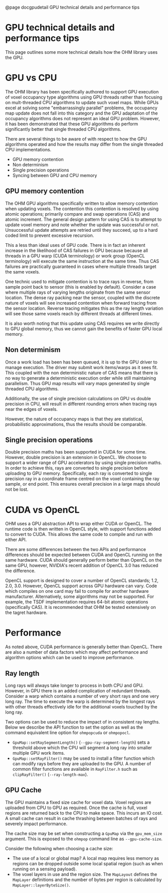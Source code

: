 <!--
Copyright (c) 2022
Commonwealth Scientific and Industrial Research Organisation (CSIRO)
ABN 41 687 119 230

Author: Kazys Stepanas
-->

@page docgpudetail GPU technical details and performance tips

# GPU technical details and performance tips

This page outlines some more technical details how the OHM library uses the GPU.

# GPU vs CPU

The OHM library has been specifically authored to support GPU execution of voxel occupancy type algorithms using GPU
threads rather than focusing on mult-threaded CPU algorithms to update such voxel maps. While GPUs excel at solving some
"embarrassingly parallel" problems, the occupancy map update does not fall into this category and the GPU adaptation of
the occupancy algorithms does not represent an ideal GPU problem. However, it has been demonstrated that these GPU
algorithms do perform significantly better that single threaded CPU algorithms.

There are several things to be aware of with respect to how the GPU algorithms operated and how the results may differ
from the single threaded CPU implementations.

- GPU memory contention
- Non determinism
- Single precision operations
- Syncing between GPU and CPU memory


## GPU memory contention

The OHM GPU algorithms specifically written to allow memory contention when updating voxels. The contention this
contention is resolved by using atomic operations; primarily compare and swap operations (CAS) and atomic increment. The
general design pattern for using CAS is to attempt to update voxel memory and note whether the update was successful or
not. Unsuccessful update attempts are retried until they succeed, up to a hard coded limit to prevent excessive
recursion.

This a less than ideal uses of GPU code. There is in fact an inherent increase in the likelihood of CAS failures in GPU
because because all threads in a GPU warp (CUDA terminology) or work group (OpenCL terminology) will execute the same
instruction at the same time. Thus CAS failures are practically guaranteed in cases where multiple threads target the
same voxels.

One technic used to mitigate contention is to trace rays in reverse, from sample point back to sensor (this is enabled
by default). Consider a case where multiple rays of varying lengths originate from the same sensor location. The dense
ray packing near the sensor, coupled with the discrete nature of voxels will see increased contention when forward
tracing from the sensor location. Reverse tracing mitigates this as the ray length variation will see those same voxels
reach by different threads at different times.

It is also worth noting that this update using CAS requires we write directly to GPU global memory, thus we cannot gain
the benefits of faster GPU local memory.

## Non determinism

Once a work load has been has been queued, it is up to the GPU driver to manage execution. The driver may submit work
items/warps as it sees fit. This coupled with the non deterministic nature of CAS means that there is no way to generate
a deterministic execution order while still maintaining parallelism. Thus GPU map results will vary maps generated by
single threaded CPU algorithms.

Additionally, the use of single precision calculations on GPU vs double precision in CPU, will result in different
rounding errors when tracing rays near the edges of voxels.

However, the nature of occupancy maps is that they are statistical, probabilistic approximations, thus the results
should be comparable.

## Single precision operations

Double precision maths has been supported in CUDA for some time. However, double precision is an extension in OpenCL. We
choose to support a wider range of GPU accelerators by using single precision maths. In order to achieve this, rays are
converted to single precision before uploading to GPU memory. Specifically, each ray is converted to single precision
ray in a coordinate frame centred on the voxel containing the ray sample, or end point. This ensures overall precision
in a large maps should not be lost.

# CUDA vs OpenCL

OHM uses a GPU abstraction API to wrap either CUDA or OpenCL. The runtime code is then written in OpenCL style, with
support functions added to convert to CUDA. This allows the same code to compile and run with either API.

There are some differences between the two APIs and performance differences should be expected between CUDA and OpenCL
running on the same hardware. CUDA should generally perform better than OpenCL on the same GPU, however, NVIDIA's recent
addition of OpenCL 3.0 has reduced the difference.

OpenCL support is designed to cover a number of OpenCL standards; 1.2, 2.0, 3.0. However, OpenCL support across GPU
hardware can vary. Code which compiles on one card may fail to compile for another hardware manufacturer. Alternatively,
some algorithms may not be supported. For example, the TSDF implementation requires 64-bit atomic operations
(specifically CAS). It is recommended that OHM be tested extensively on the tagret hardware.

# Performance

As noted above, CUDA performance is generally better than OpenCL. There are also a number of data factors which may
affect performance and algorithm options which can be used to improve performance.

## Ray length

Long rays will always take longer to process in both CPU and GPU. However, in GPU there is an added complication of
redundant threads. Consider a warp which contains a number of very short rays and one very long ray. The time to execute
the warp is determined by the longest rays with other threads effectively idle for the additional voxels touched by the
long ray.

Two options can be used to reduce the impact of in consistent ray lengths. Below we describe the API function to set the
option as well as the command equivalent line option for `ohmpopcuda` or `ohmpopocl`.

- `GpuMap::setRaySegmentLength()` (`--gpu-ray-segment-length`) sets a threshold above which the CPU will segment a
  long ray into smaller multiple GPU work items.
- `GpuMap::setRayFilter()` may be used to install a filter function which can modify rays before they are uploaded to
  the GPU. A number of common filter functions are available in `RayFilter.h` such as `clipRayFilter()`
  (`--ray-length-max`).

## GPU Cache

The GPU maintains a fixed size cache for voxel data. Voxel regions are uploaded from CPU to GPU as required. Once the
cache is full, voxel regions are returned back to the CPU to make space. This incurs an IO cost. A small cache can
result in cache thrashing between batches of rays and severely impact performance.

The cache size may be set when constructing a `GpuMap` via the `gpu_mem_size` argument. This is exposed to the `ohmpop`
command line as `--gpu-cache-size`.

Consider the following when choosing a cache size:

- The use of a local or global map? A local map requires less memory as regions can be dropped outside some local
  spatial region (such as when running on a sensing payload).
- The voxel layers in use and the region size. The `MapLayout` defines the `MapLayer` definitions and the number of
  bytes per region is calculated by `MapLayer::layerByteSize()`.
